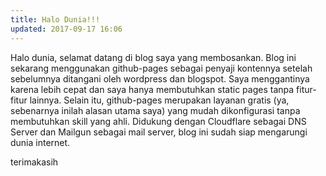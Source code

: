 ```yaml
---
title: Halo Dunia!!!
updated: 2017-09-17 16:06
---
```


Halo dunia, selamat datang di blog saya yang membosankan. Blog ini sekarang menggunakan github-pages sebagai penyaji kontennya setelah sebelumnya ditangani oleh wordpress dan blogspot. Saya menggantinya karena lebih cepat dan saya hanya membutuhkan static pages tanpa fitur-fitur lainnya. Selain itu, github-pages merupakan layanan gratis (ya, sebenarnya inilah alasan utama saya) yang mudah dikonfigurasi tanpa membutuhkan skill yang ahli. Didukung dengan Cloudflare sebagai DNS Server dan Mailgun sebagai mail server, blog ini sudah siap mengarungi dunia internet.

terimakasih
